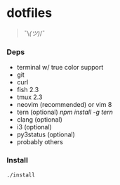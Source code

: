 # dotfiles
> ¯\\_(ツ)_/¯

### Deps
- terminal w/ true color support
- git
- curl
- fish 2.3
- tmux 2.3
- neovim (recommended) or vim 8
- tern (optional) _npm install -g tern_
- clang (optional)
- i3 (optional)
- py3status (optional)
- probably others

### Install
```sh
./install
```
